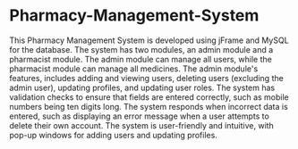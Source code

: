 # Pharmacy-Management-System
This Pharmacy Management System is developed using jFrame and MySQL for the database. The system has two modules, an admin module and a pharmacist module. The admin module can manage all users, while the pharmacist module can manage all medicines. The admin module's features, includes adding and viewing users, deleting users (excluding the admin user), updating profiles, and updating user roles. The system has validation checks to ensure that fields are entered correctly, such as mobile numbers being ten digits long. The system responds when incorrect data is entered, such as displaying an error message when a user attempts to delete their own account. The system is user-friendly and intuitive, with pop-up windows for adding users and updating profiles. 
